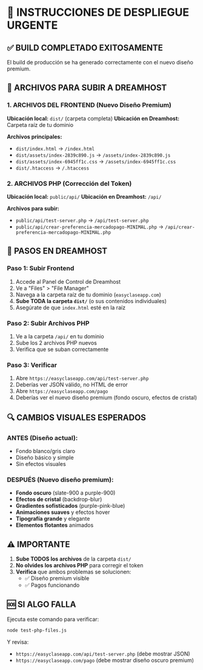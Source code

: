 # 🚀 INSTRUCCIONES DE DESPLIEGUE URGENTE

## ✅ BUILD COMPLETADO EXITOSAMENTE

El build de producción se ha generado correctamente con el nuevo diseño premium.

## 📁 ARCHIVOS PARA SUBIR A DREAMHOST

### 1. **ARCHIVOS DEL FRONTEND (Nuevo Diseño Premium)**

**Ubicación local:** `dist/` (carpeta completa)
**Ubicación en Dreamhost:** Carpeta raíz de tu dominio

**Archivos principales:**
- `dist/index.html` → `/index.html`
- `dist/assets/index-2839c890.js` → `/assets/index-2839c890.js`
- `dist/assets/index-6945ff1c.css` → `/assets/index-6945ff1c.css`
- `dist/.htaccess` → `/.htaccess`

### 2. **ARCHIVOS PHP (Corrección del Token)**

**Ubicación local:** `public/api/`
**Ubicación en Dreamhost:** `/api/`

**Archivos para subir:**
- `public/api/test-server.php` → `/api/test-server.php`
- `public/api/crear-preferencia-mercadopago-MINIMAL.php` → `/api/crear-preferencia-mercadopago-MINIMAL.php`

## 🎯 PASOS EN DREAMHOST

### **Paso 1: Subir Frontend**
1. Accede al Panel de Control de Dreamhost
2. Ve a "Files" > "File Manager"
3. Navega a la carpeta raíz de tu dominio (`easyclaseapp.com`)
4. **Sube TODA la carpeta `dist/`** (o sus contenidos individuales)
5. Asegúrate de que `index.html` esté en la raíz

### **Paso 2: Subir Archivos PHP**
1. Ve a la carpeta `/api/` en tu dominio
2. Sube los 2 archivos PHP nuevos
3. Verifica que se suban correctamente

### **Paso 3: Verificar**
1. Abre `https://easyclaseapp.com/api/test-server.php`
2. Deberías ver JSON válido, no HTML de error
3. Abre `https://easyclaseapp.com/pago`
4. Deberías ver el nuevo diseño premium (fondo oscuro, efectos de cristal)

## 🔍 CAMBIOS VISUALES ESPERADOS

### **ANTES (Diseño actual):**
- Fondo blanco/gris claro
- Diseño básico y simple
- Sin efectos visuales

### **DESPUÉS (Nuevo diseño premium):**
- **Fondo oscuro** (slate-900 a purple-900)
- **Efectos de cristal** (backdrop-blur)
- **Gradientes sofisticados** (purple-pink-blue)
- **Animaciones suaves** y efectos hover
- **Tipografía grande** y elegante
- **Elementos flotantes** animados

## ⚠️ IMPORTANTE

1. **Sube TODOS los archivos** de la carpeta `dist/`
2. **No olvides los archivos PHP** para corregir el token
3. **Verifica** que ambos problemas se solucionen:
   - ✅ Diseño premium visible
   - ✅ Pagos funcionando

## 🆘 SI ALGO FALLA

Ejecuta este comando para verificar:
```bash
node test-php-files.js
```

Y revisa:
- `https://easyclaseapp.com/api/test-server.php` (debe mostrar JSON)
- `https://easyclaseapp.com/pago` (debe mostrar diseño oscuro premium)
